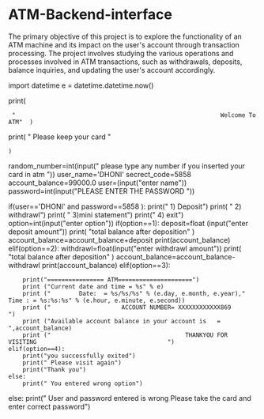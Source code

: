 # ATM-Backend-interface
The primary objective of this project is to explore the functionality of an ATM machine and its impact on the user's account through transaction processing. The project involves studying the various operations and processes involved in ATM transactions, such as withdrawals, deposits, balance inquiries, and updating the user's account accordingly.

import datetime
e = datetime.datetime.now()


print(

     "                                                          Welcome To ATM"  )

print(
 "                                                        Please keep your card  "



    )

random_number=int(input(" please type any number if you  inserted your card in atm                "))
user_name='DHONI'
secrect_code=5858
account_balance=99000.0
user=(input("enter name"))
password=int(input("PLEASE ENTER THE PASSWORD         "))

if(user=='DHONI' and password==5858 ):
    print("        1) Deposit")
    print(          "        2) withdrawl")
    print(          "        3)mini statement")
    print("        4) exit")
    option=int(input("enter option"))
    if(option==1):
        deposit=float (input("enter deposit amount"))
        print( "total balance after deposition"     )
        account_balance=account_balance+deposit
        print(account_balance)
    elif(option==2):
        withdrawl=float(input("enter withdrawl amount"))
        print( "total balance after deposition"     )
        account_balance=account_balance-withdrawl
        print(account_balance)
    elif(option==3):
      
        print("================ ATM=====================")
        print ("Current date and time = %s" % e)
        print ("        Date:  = %s/%s/%s" % (e.day, e.month, e.year),"                Time : = %s:%s:%s" % (e.hour, e.minute, e.second))
        print ("                    ACCOUNT NUMBER= XXXXXXXXXXXX869             ")
        print ("Available account balance in your account is   =            ",account_balance)
        print ("                                      THANKYOU FOR VISITING                                     ")
    elif(option==4):
        print("you successfully exited")
        print(" Please visit again")
        print("Thank you")
    else:
        print(" You entered wrong option")
else:
    print(" User and password  entered is wrong Please take the card and enter correct password")



        
        
